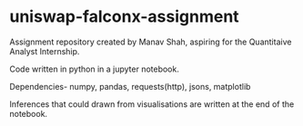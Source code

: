 # uniswap-falconx-assignment

Assignment repository created by Manav Shah, aspiring for the Quantitaive Analyst Internship.

Code written in python in a jupyter notebook.

Dependencies-
numpy,
pandas,
requests(http),
jsons,
matplotlib

Inferences that could drawn from visualisations are written at the end of the notebook.
